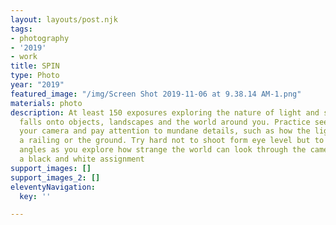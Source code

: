 ```yaml
---
layout: layouts/post.njk
tags:
- photography
- '2019'
- work
title: SPIN
type: Photo
year: "2019"
featured_image: "/img/Screen Shot 2019-11-06 at 9.38.14 AM-1.png"
materials: photo
description: At least 150 exposures exploring the nature of light and shadow as it
  falls onto objects, landscapes and the world around you. Practice seeing through
  your camera and pay attention to mundane details, such as how the light falls onto
  a railing or the ground. Try hard not to shoot form eye level but to employ unconventional
  angles as you explore how strange the world can look through the camera. This is
  a black and white assignment
support_images: []
support_images_2: []
eleventyNavigation:
  key: ''

---
```

